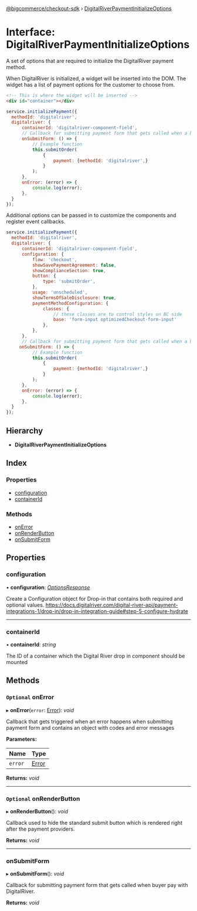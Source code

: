 [@bigcommerce/checkout-sdk](../README.md) › [DigitalRiverPaymentInitializeOptions](digitalriverpaymentinitializeoptions.md)

# Interface: DigitalRiverPaymentInitializeOptions

A set of options that are required to initialize the DigitalRiver payment method.

When DigitalRiver is initialized, a widget will be inserted into the DOM. The widget has a list of payment options for the customer to choose from.

```html
<!-- This is where the widget will be inserted -->
<div id="container"></div>
```

```js
service.initializePayment({
  methodId: 'digitalriver',
  digitalriver: {
      containerId: 'digitalriver-component-field',
      // Callback for submitting payment form that gets called when a buyer approves DR payment
      onSubmitForm: () => {
          // Example function
          this.submitOrder(
              {
                  payment: {methodId: 'digitalriver',}
              }
          );
      },
      onError: (error) => {
          console.log(error);
      },
  }
});
```

Additional options can be passed in to customize the components and register
event callbacks.

```js
service.initializePayment({
  methodId: 'digitalriver',
  digitalriver: {
      containerId: 'digitalriver-component-field',
      configuration: {
          flow: 'checkout',
          showSavePaymentAgreement: false,
          showComplianceSection: true,
          button: {
              type: 'submitOrder',
          },
          usage: 'unscheduled',
          showTermsOfSaleDisclosure: true,
          paymentMethodConfiguration: {
              classes: {
                  // these classes are to control styles on BC side
                  base: 'form-input optimizedCheckout-form-input'
              },
          },
      },
      // Callback for submitting payment form that gets called when a buyer approves DR payment
     onSubmitForm: () => {
          // Example function
          this.submitOrder(
              {
                  payment: {methodId: 'digitalriver',}
              }
          );
      },
      onError: (error) => {
          console.log(error);
      },
  }
});
```

## Hierarchy

* **DigitalRiverPaymentInitializeOptions**

## Index

### Properties

* [configuration](digitalriverpaymentinitializeoptions.md#configuration)
* [containerId](digitalriverpaymentinitializeoptions.md#containerid)

### Methods

* [onError](digitalriverpaymentinitializeoptions.md#optional-onerror)
* [onRenderButton](digitalriverpaymentinitializeoptions.md#optional-onrenderbutton)
* [onSubmitForm](digitalriverpaymentinitializeoptions.md#onsubmitform)

## Properties

###  configuration

• **configuration**: *[OptionsResponse](optionsresponse.md)*

Create a Configuration object for Drop-in that contains both required and optional values.
https://docs.digitalriver.com/digital-river-api/payment-integrations-1/drop-in/drop-in-integration-guide#step-5-configure-hydrate

___

###  containerId

• **containerId**: *string*

The ID of a container which the Digital River drop in component should be mounted

## Methods

### `Optional` onError

▸ **onError**(`error`: [Error](amazonpaywidgeterror.md#error)): *void*

Callback that gets triggered when an error happens when submitting payment form and contains an object with codes and error messages

**Parameters:**

Name | Type |
------ | ------ |
`error` | [Error](amazonpaywidgeterror.md#error) |

**Returns:** *void*

___

### `Optional` onRenderButton

▸ **onRenderButton**(): *void*

Callback used to hide the standard submit button which is rendered right after the payment providers.

**Returns:** *void*

___

###  onSubmitForm

▸ **onSubmitForm**(): *void*

Callback for submitting payment form that gets called
when buyer pay with DigitalRiver.

**Returns:** *void*
